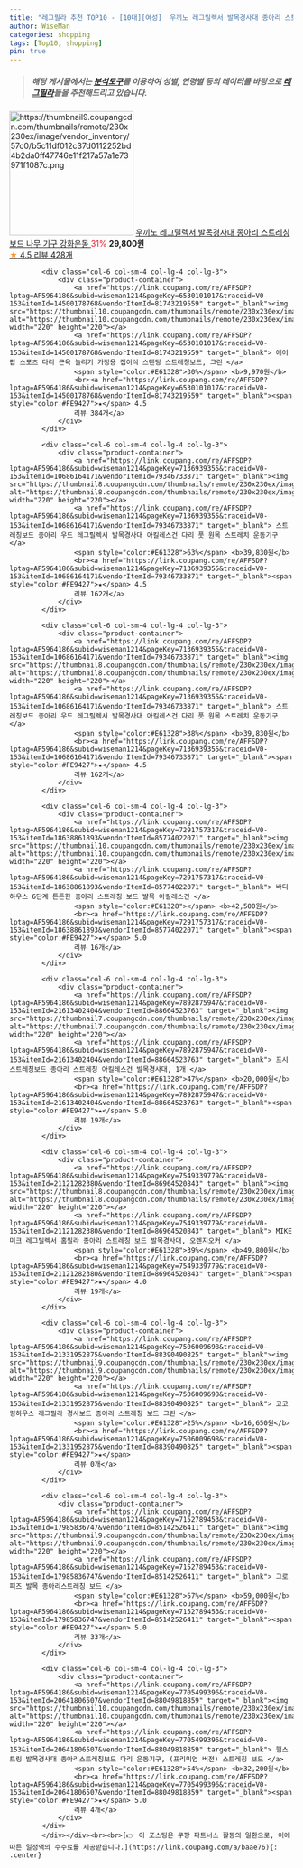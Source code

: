 ```yaml
---
title: "레그필라 추천 TOP10 - [10대][여성]  우끼노 레그릴렉서 발목경사대 종아리 스트레칭 보드 나무 기구 강화운동 "
author: WiseMan
categories: shopping
tags: [Top10, shopping]
pin: true
---
```


> ##### 해당 게시물에서는 [**분석도구**](https://itemscout.io/)를 이용하여 **성별**, **연령별** 등의 데이터를 바탕으로 [**레그필라**](https://link.coupang.com/a/baae76)들을 추천해드리고 있습니다.
<div class="container"><div class="row">
            <div class="col-6 col-sm-4 col-lg-4 col-lg-3">
                <div class="product-container">
                    <a href="https://link.coupang.com/re/AFFSDP?lptag=AF5964186&subid=wiseman1214&pageKey=1513060843&traceid=V0-153&itemId=2596953018&vendorItemId=70588168339" target="_blank"><img src="https://thumbnail9.coupangcdn.com/thumbnails/remote/230x230ex/image/vendor_inventory/57c0/b5c11df012c37d0112252bd4b2da0ff47746e11f217a57a1e73971f1087c.png" alt="https://thumbnail9.coupangcdn.com/thumbnails/remote/230x230ex/image/vendor_inventory/57c0/b5c11df012c37d0112252bd4b2da0ff47746e11f217a57a1e73971f1087c.png" width="220" height="220"></a>
                    <a href="https://link.coupang.com/re/AFFSDP?lptag=AF5964186&subid=wiseman1214&pageKey=1513060843&traceid=V0-153&itemId=2596953018&vendorItemId=70588168339" target="_blank"> 우끼노 레그릴렉서 발목경사대 종아리 스트레칭 보드 나무 기구 강화운동 </a>
                    <span style="color:#E61328">31%</span> <b>29,800원</b>
                    <br><a href="https://link.coupang.com/re/AFFSDP?lptag=AF5964186&subid=wiseman1214&pageKey=1513060843&traceid=V0-153&itemId=2596953018&vendorItemId=70588168339" target="_blank"><span style="color:#FE9427">★</span> 4.5
                    리뷰 428개</a>
                </div>
            </div>
            
            <div class="col-6 col-sm-4 col-lg-4 col-lg-3">
                <div class="product-container">
                    <a href="https://link.coupang.com/re/AFFSDP?lptag=AF5964186&subid=wiseman1214&pageKey=6530101017&traceid=V0-153&itemId=14500178768&vendorItemId=81743219559" target="_blank"><img src="https://thumbnail10.coupangcdn.com/thumbnails/remote/230x230ex/image/vendor_inventory/7609/0b53becc2807db3459001a73f65376501f8f37cfaf701deae0fa8ecd67fe.jpg" alt="https://thumbnail10.coupangcdn.com/thumbnails/remote/230x230ex/image/vendor_inventory/7609/0b53becc2807db3459001a73f65376501f8f37cfaf701deae0fa8ecd67fe.jpg" width="220" height="220"></a>
                    <a href="https://link.coupang.com/re/AFFSDP?lptag=AF5964186&subid=wiseman1214&pageKey=6530101017&traceid=V0-153&itemId=14500178768&vendorItemId=81743219559" target="_blank"> 에어팝 스포츠 다리 근육 늘리기 가정용 접이식 스탠딩 스트레칭보드, 그린 </a>
                    <span style="color:#E61328">30%</span> <b>9,970원</b>
                    <br><a href="https://link.coupang.com/re/AFFSDP?lptag=AF5964186&subid=wiseman1214&pageKey=6530101017&traceid=V0-153&itemId=14500178768&vendorItemId=81743219559" target="_blank"><span style="color:#FE9427">★</span> 4.5
                    리뷰 384개</a>
                </div>
            </div>
            
            <div class="col-6 col-sm-4 col-lg-4 col-lg-3">
                <div class="product-container">
                    <a href="https://link.coupang.com/re/AFFSDP?lptag=AF5964186&subid=wiseman1214&pageKey=7136939355&traceid=V0-153&itemId=10686164171&vendorItemId=79346733871" target="_blank"><img src="https://thumbnail8.coupangcdn.com/thumbnails/remote/230x230ex/image/vendor_inventory/16a9/ea929254032dd59967a378eab15b84d86c549c43f2051924bc1272c4bbc8.jpg" alt="https://thumbnail8.coupangcdn.com/thumbnails/remote/230x230ex/image/vendor_inventory/16a9/ea929254032dd59967a378eab15b84d86c549c43f2051924bc1272c4bbc8.jpg" width="220" height="220"></a>
                    <a href="https://link.coupang.com/re/AFFSDP?lptag=AF5964186&subid=wiseman1214&pageKey=7136939355&traceid=V0-153&itemId=10686164171&vendorItemId=79346733871" target="_blank"> 스트레칭보드 종아리 우드 레그릴렉서 발목경사대 아킬레스건 다리 풋 원목 스트레치 운동기구 </a>
                    <span style="color:#E61328">63%</span> <b>39,830원</b>
                    <br><a href="https://link.coupang.com/re/AFFSDP?lptag=AF5964186&subid=wiseman1214&pageKey=7136939355&traceid=V0-153&itemId=10686164171&vendorItemId=79346733871" target="_blank"><span style="color:#FE9427">★</span> 4.5
                    리뷰 162개</a>
                </div>
            </div>
            
            <div class="col-6 col-sm-4 col-lg-4 col-lg-3">
                <div class="product-container">
                    <a href="https://link.coupang.com/re/AFFSDP?lptag=AF5964186&subid=wiseman1214&pageKey=7136939355&traceid=V0-153&itemId=10686164171&vendorItemId=79346733871" target="_blank"><img src="https://thumbnail8.coupangcdn.com/thumbnails/remote/230x230ex/image/vendor_inventory/16a9/ea929254032dd59967a378eab15b84d86c549c43f2051924bc1272c4bbc8.jpg" alt="https://thumbnail8.coupangcdn.com/thumbnails/remote/230x230ex/image/vendor_inventory/16a9/ea929254032dd59967a378eab15b84d86c549c43f2051924bc1272c4bbc8.jpg" width="220" height="220"></a>
                    <a href="https://link.coupang.com/re/AFFSDP?lptag=AF5964186&subid=wiseman1214&pageKey=7136939355&traceid=V0-153&itemId=10686164171&vendorItemId=79346733871" target="_blank"> 스트레칭보드 종아리 우드 레그릴렉서 발목경사대 아킬레스건 다리 풋 원목 스트레치 운동기구 </a>
                    <span style="color:#E61328">38%</span> <b>39,830원</b>
                    <br><a href="https://link.coupang.com/re/AFFSDP?lptag=AF5964186&subid=wiseman1214&pageKey=7136939355&traceid=V0-153&itemId=10686164171&vendorItemId=79346733871" target="_blank"><span style="color:#FE9427">★</span> 4.5
                    리뷰 162개</a>
                </div>
            </div>
            
            <div class="col-6 col-sm-4 col-lg-4 col-lg-3">
                <div class="product-container">
                    <a href="https://link.coupang.com/re/AFFSDP?lptag=AF5964186&subid=wiseman1214&pageKey=7291757317&traceid=V0-153&itemId=18638861893&vendorItemId=85774022071" target="_blank"><img src="https://thumbnail10.coupangcdn.com/thumbnails/remote/230x230ex/image/vendor_inventory/9aae/6ed3956ac5dd6078d5e2794cc169cfad09f1d22eab2053f311826d2e0ece.jpg" alt="https://thumbnail10.coupangcdn.com/thumbnails/remote/230x230ex/image/vendor_inventory/9aae/6ed3956ac5dd6078d5e2794cc169cfad09f1d22eab2053f311826d2e0ece.jpg" width="220" height="220"></a>
                    <a href="https://link.coupang.com/re/AFFSDP?lptag=AF5964186&subid=wiseman1214&pageKey=7291757317&traceid=V0-153&itemId=18638861893&vendorItemId=85774022071" target="_blank"> 바디하우스 6단계 튼튼한 종아리 스트레칭 보드 발목 아킬레스건 </a>
                    <span style="color:#E61328"></span> <b>42,500원</b>
                    <br><a href="https://link.coupang.com/re/AFFSDP?lptag=AF5964186&subid=wiseman1214&pageKey=7291757317&traceid=V0-153&itemId=18638861893&vendorItemId=85774022071" target="_blank"><span style="color:#FE9427">★</span> 5.0
                    리뷰 16개</a>
                </div>
            </div>
            
            <div class="col-6 col-sm-4 col-lg-4 col-lg-3">
                <div class="product-container">
                    <a href="https://link.coupang.com/re/AFFSDP?lptag=AF5964186&subid=wiseman1214&pageKey=7892875947&traceid=V0-153&itemId=21613402404&vendorItemId=88664523763" target="_blank"><img src="https://thumbnail7.coupangcdn.com/thumbnails/remote/230x230ex/image/vendor_inventory/f8e4/0ef0c3ebd69297820dee16eb3c34b4e427e193983e29ee299e703f019fc4.jpg" alt="https://thumbnail7.coupangcdn.com/thumbnails/remote/230x230ex/image/vendor_inventory/f8e4/0ef0c3ebd69297820dee16eb3c34b4e427e193983e29ee299e703f019fc4.jpg" width="220" height="220"></a>
                    <a href="https://link.coupang.com/re/AFFSDP?lptag=AF5964186&subid=wiseman1214&pageKey=7892875947&traceid=V0-153&itemId=21613402404&vendorItemId=88664523763" target="_blank"> 프시 스트레칭보드 종아리 스트레칭 아킬레스건 발목경사대, 1개 </a>
                    <span style="color:#E61328">47%</span> <b>20,000원</b>
                    <br><a href="https://link.coupang.com/re/AFFSDP?lptag=AF5964186&subid=wiseman1214&pageKey=7892875947&traceid=V0-153&itemId=21613402404&vendorItemId=88664523763" target="_blank"><span style="color:#FE9427">★</span> 5.0
                    리뷰 19개</a>
                </div>
            </div>
            
            <div class="col-6 col-sm-4 col-lg-4 col-lg-3">
                <div class="product-container">
                    <a href="https://link.coupang.com/re/AFFSDP?lptag=AF5964186&subid=wiseman1214&pageKey=7549339779&traceid=V0-153&itemId=21121282380&vendorItemId=86964520843" target="_blank"><img src="https://thumbnail8.coupangcdn.com/thumbnails/remote/230x230ex/image/vendor_inventory/3d82/517c9b5184879790026ac939995c1b00e8b420b1d17962fef8cd0c4c14a0.JPG" alt="https://thumbnail8.coupangcdn.com/thumbnails/remote/230x230ex/image/vendor_inventory/3d82/517c9b5184879790026ac939995c1b00e8b420b1d17962fef8cd0c4c14a0.JPG" width="220" height="220"></a>
                    <a href="https://link.coupang.com/re/AFFSDP?lptag=AF5964186&subid=wiseman1214&pageKey=7549339779&traceid=V0-153&itemId=21121282380&vendorItemId=86964520843" target="_blank"> MIKE 미크 레그릴렉서 홈필라 종아리 스트레칭 보드 발목경사대, 오렌지오커 </a>
                    <span style="color:#E61328">39%</span> <b>49,800원</b>
                    <br><a href="https://link.coupang.com/re/AFFSDP?lptag=AF5964186&subid=wiseman1214&pageKey=7549339779&traceid=V0-153&itemId=21121282380&vendorItemId=86964520843" target="_blank"><span style="color:#FE9427">★</span> 4.0
                    리뷰 19개</a>
                </div>
            </div>
            
            <div class="col-6 col-sm-4 col-lg-4 col-lg-3">
                <div class="product-container">
                    <a href="https://link.coupang.com/re/AFFSDP?lptag=AF5964186&subid=wiseman1214&pageKey=7506009698&traceid=V0-153&itemId=21331952875&vendorItemId=88390490825" target="_blank"><img src="https://thumbnail9.coupangcdn.com/thumbnails/remote/230x230ex/image/vendor_inventory/1463/3e4e239763de242a9086663fe8cd79886e518ccff21cf21c1b8e641a5435.png" alt="https://thumbnail9.coupangcdn.com/thumbnails/remote/230x230ex/image/vendor_inventory/1463/3e4e239763de242a9086663fe8cd79886e518ccff21cf21c1b8e641a5435.png" width="220" height="220"></a>
                    <a href="https://link.coupang.com/re/AFFSDP?lptag=AF5964186&subid=wiseman1214&pageKey=7506009698&traceid=V0-153&itemId=21331952875&vendorItemId=88390490825" target="_blank"> 코코링하우스 레그필라 경사보드 종아리 스트레칭 보드 그린 </a>
                    <span style="color:#E61328">25%</span> <b>16,650원</b>
                    <br><a href="https://link.coupang.com/re/AFFSDP?lptag=AF5964186&subid=wiseman1214&pageKey=7506009698&traceid=V0-153&itemId=21331952875&vendorItemId=88390490825" target="_blank"><span style="color:#FE9427">★</span> 
                    리뷰 0개</a>
                </div>
            </div>
            
            <div class="col-6 col-sm-4 col-lg-4 col-lg-3">
                <div class="product-container">
                    <a href="https://link.coupang.com/re/AFFSDP?lptag=AF5964186&subid=wiseman1214&pageKey=7152789453&traceid=V0-153&itemId=17985836747&vendorItemId=85142526411" target="_blank"><img src="https://thumbnail9.coupangcdn.com/thumbnails/remote/230x230ex/image/vendor_inventory/ea46/4b4c6b0c98025e5403e84bc5ebe0d54e13fe2fd0fb87f2cf23e3ea1a43f6.jpg" alt="https://thumbnail9.coupangcdn.com/thumbnails/remote/230x230ex/image/vendor_inventory/ea46/4b4c6b0c98025e5403e84bc5ebe0d54e13fe2fd0fb87f2cf23e3ea1a43f6.jpg" width="220" height="220"></a>
                    <a href="https://link.coupang.com/re/AFFSDP?lptag=AF5964186&subid=wiseman1214&pageKey=7152789453&traceid=V0-153&itemId=17985836747&vendorItemId=85142526411" target="_blank"> 그로피즈 발목 종아리스트레칭 보드 </a>
                    <span style="color:#E61328">57%</span> <b>59,000원</b>
                    <br><a href="https://link.coupang.com/re/AFFSDP?lptag=AF5964186&subid=wiseman1214&pageKey=7152789453&traceid=V0-153&itemId=17985836747&vendorItemId=85142526411" target="_blank"><span style="color:#FE9427">★</span> 5.0
                    리뷰 33개</a>
                </div>
            </div>
            
            <div class="col-6 col-sm-4 col-lg-4 col-lg-3">
                <div class="product-container">
                    <a href="https://link.coupang.com/re/AFFSDP?lptag=AF5964186&subid=wiseman1214&pageKey=7705499396&traceid=V0-153&itemId=20641806507&vendorItemId=88049818859" target="_blank"><img src="https://thumbnail10.coupangcdn.com/thumbnails/remote/230x230ex/image/vendor_inventory/eb26/0550b3753be6441806124d05ed03ac994bfabb9a32cd904a6549f56122e1.jpg" alt="https://thumbnail10.coupangcdn.com/thumbnails/remote/230x230ex/image/vendor_inventory/eb26/0550b3753be6441806124d05ed03ac994bfabb9a32cd904a6549f56122e1.jpg" width="220" height="220"></a>
                    <a href="https://link.coupang.com/re/AFFSDP?lptag=AF5964186&subid=wiseman1214&pageKey=7705499396&traceid=V0-153&itemId=20641806507&vendorItemId=88049818859" target="_blank"> 햄스트링 발목경사대 종아리스트레칭보드 다리 운동기구, (프리미엄 버전) 스트레칭 보드 </a>
                    <span style="color:#E61328">54%</span> <b>32,200원</b>
                    <br><a href="https://link.coupang.com/re/AFFSDP?lptag=AF5964186&subid=wiseman1214&pageKey=7705499396&traceid=V0-153&itemId=20641806507&vendorItemId=88049818859" target="_blank"><span style="color:#FE9427">★</span> 5.0
                    리뷰 4개</a>
                </div>
            </div>
            </div></div><br><br>[👉 이 포스팅은 쿠팡 파트너스 활동의 일환으로, 이에 따른 일정액의 수수료를 제공받습니다.](https://link.coupang.com/a/baae76){: .center}